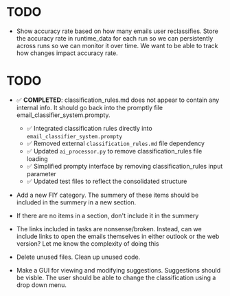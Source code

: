 # TODO

- Show accuracy rate based on how many emails user reclassifies. Store the accuracy rate in runtime_data for each run so we can persistently across runs so we can monitor it over time. We want to be able to track how changes impact accuracy rate.

# TODO



- ✅ **COMPLETED**: classification_rules.md does not appear to contain any internal info. It should go back into the promptly file email_classifier_system.prompty.
  - ✅ Integrated classification rules directly into `email_classifier_system.prompty`
  - ✅ Removed external `classification_rules.md` file dependency
  - ✅ Updated `ai_processor.py` to remove classification_rules file loading
  - ✅ Simplified prompty interface by removing classification_rules input parameter
  - ✅ Updated test files to reflect the consolidated structure


- Add a new FIY category. The summery of these items should be included in the summery in a new section.

- If there are no items in a section, don't include it in the summery

- The links included in tasks are nonsense/broken. Instead, can we include links to open the emails themselves in either outlook or the web version? Let me know the complexity of doing this

- Delete unused files. Clean up unused code.



- Make a GUI for viewing and modifying suggestions. Suggestions should be visble. The user should be able to change the classification using a drop down menu.

